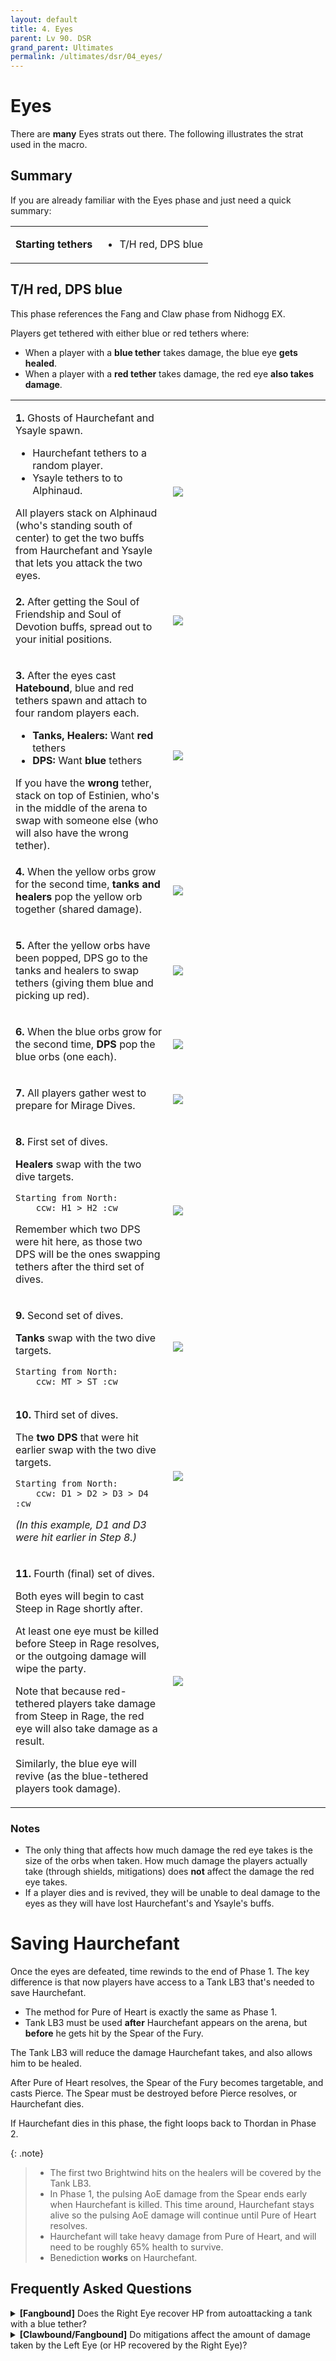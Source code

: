 ```yaml
---
layout: default
title: 4. Eyes
parent: Lv 90. DSR
grand_parent: Ultimates
permalink: /ultimates/dsr/04_eyes/
---
```


# Eyes

There are **many** Eyes strats out there. The following illustrates the strat used in the macro.

## Summary

If you are already familiar with the Eyes phase and just need a quick summary:

<table>
  <tr>
    <td><b>Starting tethers</b></td>
    <td><ul><li>T/H red, DPS blue</li></ul></td>
  </tr>
</table>

## T/H red, DPS blue

This phase references the Fang and Claw phase from Nidhogg EX.

Players get tethered with either blue or red tethers where:

- When a player with a **blue tether** takes damage, the blue eye **gets healed**.
- When a player with a **red tether** takes damage, the red eye **also takes damage**.

<table>
  <tr>
    <td width="50%"><p><b>1.</b> Ghosts of Haurchefant and Ysayle spawn.</p><ul><li>Haurchefant tethers to a random player.</li><li>Ysayle tethers to to Alphinaud.</li></ul>All players stack on Alphinaud (who's standing south of center) to get the two buffs from Haurchefant and Ysayle that lets you attack the two eyes.</td>
    <td><img src="../images/eyes/eyes_01.jpg"></td>
  </tr>
  <tr>
    <td><p><b>2.</b> After getting the Soul of Friendship and Soul of Devotion buffs, spread out to your initial positions.</p></td>
    <td><img src="../images/eyes/eyes_02.jpg"></td>
  </tr>
  <tr>
    <td><p><b>3.</b> After the eyes cast <b>Hatebound</b>, blue and red tethers spawn and attach to four random players each.</p>
    <ul>
      <li><b>Tanks, Healers:</b> Want <b>red</b> tethers</li>
      <li><b>DPS:</b> Want <b>blue</b> tethers</li>
    </ul>
    If you have the <b>wrong</b> tether, stack on top of Estinien, who's in the middle of the arena to swap with someone else (who will also have the wrong tether).
    </td>
    <td><img src="../images/eyes/eyes_03.jpg"></td>
  </tr>
  <tr>
    <td><p><b>4.</b> When the yellow orbs grow for the second time, <b>tanks and healers</b> pop the yellow orb together (shared damage).</p></td>
    <td><img src="../images/eyes/eyes_04.jpg"></td>
  </tr>
  <tr>
    <td><p><b>5.</b> After the yellow orbs have been popped, DPS go to the tanks and healers to swap tethers (giving them blue and picking up red).</p></td>
    <td><img src="../images/eyes/eyes_05.jpg"></td>
  </tr>
  <tr>
    <td><p><b>6.</b> When the blue orbs grow for the second time, <b>DPS</b> pop the blue orbs (one each).</p></td>
    <td><img src="../images/eyes/eyes_06.jpg"></td>
  </tr>
  <tr>
    <td><p><b>7.</b> All players gather west to prepare for Mirage Dives.</p></td>
    <td><img src="../images/eyes/eyes_07.jpg"></td>
  </tr>
  <tr>
    <td><p><b>8.</b> First set of dives.</p><p><b>Healers</b> swap with the two dive targets.</p>
    <pre><code>Starting from North:
    ccw: H1 > H2 :cw</code></pre>
    <p>Remember which two DPS were hit here, as those two DPS will be the ones swapping tethers after the third set of dives.</p></td>
    <td><img src="../images/eyes/eyes_08.jpg"></td>
  </tr>
  <tr>
    <td><p><b>9.</b> Second set of dives.</p><p><b>Tanks</b> swap with the two dive targets.</p><pre><code>Starting from North:
    ccw: MT > ST :cw</code></pre></td>
    <td><img src="../images/eyes/eyes_09.jpg"></td>
  </tr>
  <tr>
    <td><p><b>10.</b> Third set of dives.</p><p>The <b>two DPS</b> that were hit earlier swap with the two dive targets.</p><pre><code>Starting from North:
    ccw: D1 > D2 > D3 > D4 :cw</code></pre>
    <p><em>(In this example, D1 and D3 were hit earlier in Step 8.)</em></p></td>
    <td><img src="../images/eyes/eyes_10.jpg"></td>
  </tr>
  <tr>
    <td><p><b>11.</b> Fourth (final) set of dives.</p><p>Both eyes will begin to cast Steep in Rage shortly after.</p><p>At least one eye must be killed before Steep in Rage resolves, or the outgoing damage will wipe the party.</p>
    <p>Note that because red-tethered players take damage from Steep in Rage, the red eye will also take damage as a result.</p>
    <p>Similarly, the blue eye will revive (as the blue-tethered players took damage).</p></td>
    <td><img src="../images/eyes/eyes_11.jpg"></td>
  </tr>
</table>

### Notes

- The only thing that affects how much damage the red eye takes is the size of the orbs when taken. How much damage the players actually take (through shields, mitigations) does **not** affect the damage the red eye takes.
- If a player dies and is revived, they will be unable to deal damage to the eyes as they will have lost Haurchefant's and Ysayle's buffs.

# Saving Haurchefant

Once the eyes are defeated, time rewinds to the end of Phase 1. The key difference is that now players have access to a Tank LB3 that's needed to save Haurchefant.

- The method for Pure of Heart is exactly the same as Phase 1.
- Tank LB3 must be used **after** Haurchefant appears on the arena, but **before** he gets hit by the Spear of the Fury.

The Tank LB3 will reduce the damage Haurchefant takes, and also allows him to be healed.

After Pure of Heart resolves, the Spear of the Fury becomes targetable, and casts Pierce. The Spear must be destroyed before Pierce resolves, or Haurchefant dies.

If Haurchefant dies in this phase, the fight loops back to Thordan in Phase 2.

{: .note}
>
> - The first two Brightwind hits on the healers will be covered by the Tank LB3.
> - In Phase 1, the pulsing AoE damage from the Spear ends early when Haurchefant is killed. This time around, Haurchefant stays alive so the pulsing AoE damage will continue until Pure of Heart resolves.
> - Haurchefant will take heavy damage from Pure of Heart, and will need to be roughly 65% health to survive.
> - Benediction **works** on Haurchefant.

## Frequently Asked Questions

<details markdown=block>
<summary><b>[Fangbound]</b> Does the Right Eye recover HP from autoattacking a tank with a blue tether?</summary>
<table>
  <tr><td><p>Unlike the original Fang and Claw mechanic from Nidhogg EX, the Right (blue) Eye will not recover HP from a tank getting autoattacked.</p></td></tr>
</table>
</details>
<details markdown=block>
<summary><b>[Clawbound/Fangbound]</b> Do mitigations affect the amount of damage taken by the Left Eye (or HP recovered by the Right Eye)?</summary>
<table>
  <tr><td><p>No, mitigations do not affect the amount of HP recovered or damage taken.</p><p>It's a binary "did you get hit by this mechanic or not" decision.</p></td></tr>
</table>
</details>
